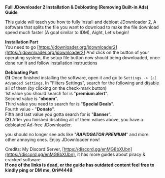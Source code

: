 **Full JDownloader 2 Installation & Debloating (Removing Built-in Ads) Guide**

This guide will teach you how to fully install and debloat JDownloader 2, A software that splits the file you want to download to make the file download speed much faster (A goal similar to IDM), Aight, Let's begin!

**Installation Part**  
You need to go [https://jdownloader.org/jdownloader2](https://jdownloader.org/jdownloader2) And click on the button of your operating system, the setup file button now should being downloaded, once done run it and follow installation instructions

**Debloating Part**  
**(1)** Once finished installing the software, open it and go to `Settings -> (⚠️) Advanced Settings`, In "Filters Settings", search for the following and disable all of them (by clicking on the check-mark button)  
1st value you should search for is "**premium alert**".  
Second value is "**oboom**".  
Third value you need to search for is "**Special Deals**".  
Fourth value - "**Donate**".  
Fifth and last value you gotta search for is "**Banner**".  
**(2)** After you finished disabling all of them values above, you have a debloated Ad-free JDownloader.

you should no longer see ads like "**_RAPIDGATOR PREMIUM_**" and more other annoying ones. Enjoy JDownloader now!

Credits: My Discord Server, [https://discord.gg/enMG8bXUbn](https://discord.gg/enMG8bXUbn), it has more guides about piracy & cracked software.  
**If one of the links is dead, or the guide has outdated content feel free to kindly ping or DM me, Ori#4448** 